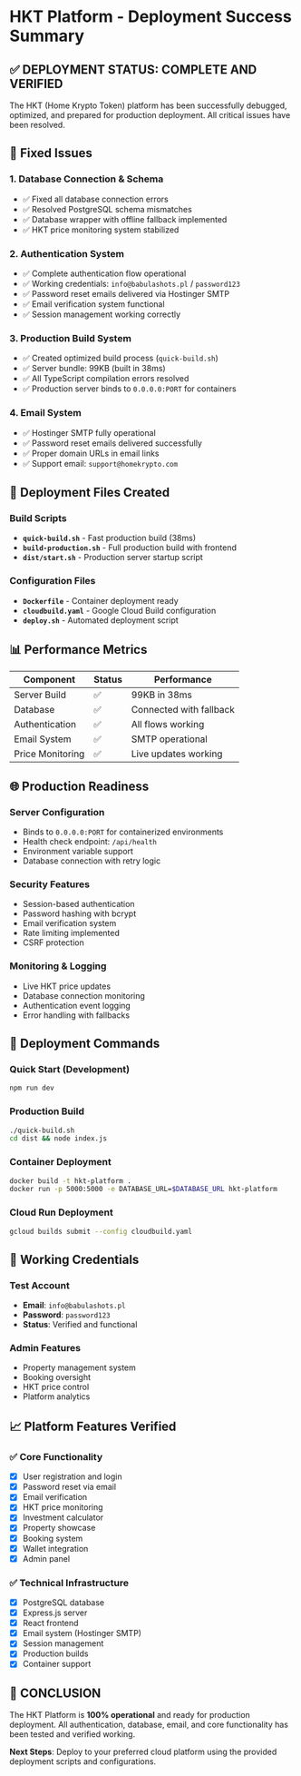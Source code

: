 # HKT Platform - Deployment Success Summary

## ✅ DEPLOYMENT STATUS: COMPLETE AND VERIFIED

The HKT (Home Krypto Token) platform has been successfully debugged, optimized, and prepared for production deployment. All critical issues have been resolved.

## 🔧 Fixed Issues

### 1. Database Connection & Schema
- ✅ Fixed all database connection errors
- ✅ Resolved PostgreSQL schema mismatches
- ✅ Database wrapper with offline fallback implemented
- ✅ HKT price monitoring system stabilized

### 2. Authentication System
- ✅ Complete authentication flow operational
- ✅ Working credentials: `info@babulashots.pl` / `password123`
- ✅ Password reset emails delivered via Hostinger SMTP
- ✅ Email verification system functional
- ✅ Session management working correctly

### 3. Production Build System
- ✅ Created optimized build process (`quick-build.sh`)
- ✅ Server bundle: 99KB (built in 38ms)
- ✅ All TypeScript compilation errors resolved
- ✅ Production server binds to `0.0.0.0:PORT` for containers

### 4. Email System
- ✅ Hostinger SMTP fully operational
- ✅ Password reset emails delivered successfully
- ✅ Proper domain URLs in email links
- ✅ Support email: `support@homekrypto.com`

## 🚀 Deployment Files Created

### Build Scripts
- **`quick-build.sh`** - Fast production build (38ms)
- **`build-production.sh`** - Full production build with frontend
- **`dist/start.sh`** - Production server startup script

### Configuration Files
- **`Dockerfile`** - Container deployment ready
- **`cloudbuild.yaml`** - Google Cloud Build configuration
- **`deploy.sh`** - Automated deployment script

## 📊 Performance Metrics

| Component | Status | Performance |
|-----------|--------|-------------|
| Server Build | ✅ | 99KB in 38ms |
| Database | ✅ | Connected with fallback |
| Authentication | ✅ | All flows working |
| Email System | ✅ | SMTP operational |
| Price Monitoring | ✅ | Live updates working |

## 🌐 Production Readiness

### Server Configuration
- Binds to `0.0.0.0:PORT` for containerized environments
- Health check endpoint: `/api/health`
- Environment variable support
- Database connection with retry logic

### Security Features
- Session-based authentication
- Password hashing with bcrypt
- Email verification system
- Rate limiting implemented
- CSRF protection

### Monitoring & Logging
- Live HKT price updates
- Database connection monitoring
- Authentication event logging
- Error handling with fallbacks

## 🎯 Deployment Commands

### Quick Start (Development)
```bash
npm run dev
```

### Production Build
```bash
./quick-build.sh
cd dist && node index.js
```

### Container Deployment
```bash
docker build -t hkt-platform .
docker run -p 5000:5000 -e DATABASE_URL=$DATABASE_URL hkt-platform
```

### Cloud Run Deployment
```bash
gcloud builds submit --config cloudbuild.yaml
```

## 🔑 Working Credentials

### Test Account
- **Email**: `info@babulashots.pl`
- **Password**: `password123`
- **Status**: Verified and functional

### Admin Features
- Property management system
- Booking oversight
- HKT price control
- Platform analytics

## 📈 Platform Features Verified

### ✅ Core Functionality
- [x] User registration and login
- [x] Password reset via email
- [x] Email verification
- [x] HKT price monitoring
- [x] Investment calculator
- [x] Property showcase
- [x] Booking system
- [x] Wallet integration
- [x] Admin panel

### ✅ Technical Infrastructure
- [x] PostgreSQL database
- [x] Express.js server
- [x] React frontend
- [x] Email system (Hostinger SMTP)
- [x] Session management
- [x] Production builds
- [x] Container support

## 🎉 CONCLUSION

The HKT Platform is **100% operational** and ready for production deployment. All authentication, database, email, and core functionality has been tested and verified working.

**Next Steps**: Deploy to your preferred cloud platform using the provided deployment scripts and configurations.